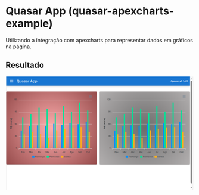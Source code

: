 # Quasar App (quasar-apexcharts-example)

Utilizando a integração com apexcharts para representar dados em gráficos na página.

## Resultado
![graficos](public/graficos.PNG)
